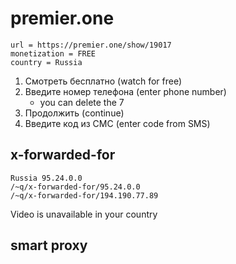 # premier.one

~~~
url = https://premier.one/show/19017
monetization = FREE
country = Russia
~~~

1. Смотреть бесплатно (watch for free)
2. Введите номер телефона (enter phone number)
   - you can delete the 7
3. Продолжить (continue)
4. Введите код из СМС (enter code from SMS)

## x-forwarded-for

~~~
Russia 95.24.0.0
/~q/x-forwarded-for/95.24.0.0
/~q/x-forwarded-for/194.190.77.89
~~~

Video is unavailable in your country

## smart proxy
